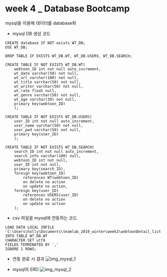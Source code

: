 # week 4 _ Database Bootcamp
mysql을 이용해 데이터를 database화

* mysql DB 생성 코드
```
CREATE database IF NOT exists WT_DB;
USE WT_DB;

DROP TABLE IF EXISTS WT_DB.WT, WT_DB.USERS, WT_DB.SEARCH;

CREATE TABLE IF NOT EXISTS WT_DB.WT(
	webtoon_ID int not null auto_increment,
    wt_date varchar(50) not null,
    wt_url varchar(100) not null,
    wt_title varchar(50) not null,
    wt_writer varchar(50) not null,
    wt_rate float null,
    wt_genre varchar(50) not null,
    wt_age varchar(30) not null,
    primary key(webtoon_ID)
    );

CREATE TABLE IF NOT EXISTS WT_DB.USERS(
	user_ID int not null auto_increment,
    user_name varchar(50) not null,
    user_pwd varchar(50) not null,
    primary key(user_ID)
    );
    
CREATE TABLE IF NOT EXISTS WT_DB.SEARCH(
	search_ID int not null auto_increment,
    search_info varchar(100) null,
    webtoon_ID int not null,
    user_ID int not null,
    primary key(search_ID),
    foreign key(webtoon_ID)
		references WT(webtoon_ID)
        on delete no action
        on update no action,
	foreign key(user_ID)
		references USERS(user_ID)
        on delete no action
        on update no action
	);
  ```
  
  * csv 파일을 mysql에 연동하는 코드
 ```
LOAD DATA LOCAL INFILE 'C:\Users\holly\Documents\teamlab_2019_winter\week2\webtoonDetail_list.csv'
INTO TABLE WT_DB.WT
CHARACTER SET utf8
FIELDS TERMINATED BY ','
IGNORE 1 ROWS;
```

* 연동 완료 시 결과
![img_mysql_1](https://user-images.githubusercontent.com/48376471/74754973-c40d8500-52b5-11ea-8c2d-62a72968bfe5.png)

* mysql의 ERD
![img_mysql_2](https://user-images.githubusercontent.com/48376471/74755121-02a33f80-52b6-11ea-8a53-9b57e573b8a7.png)
